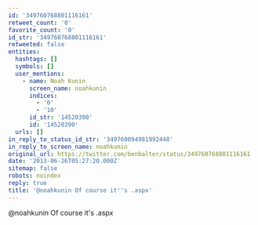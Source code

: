 ```yaml
---
id: '349760768801116161'
retweet_count: '0'
favorite_count: '0'
id_str: '349760768801116161'
retweeted: false
entities:
  hashtags: []
  symbols: []
  user_mentions:
    - name: Noah Kunin
      screen_name: noahkunin
      indices:
        - '0'
        - '10'
      id_str: '14520390'
      id: '14520390'
  urls: []
in_reply_to_status_id_str: '349760094981992448'
in_reply_to_screen_name: noahkunin
original_url: https://twitter.com/benbalter/status/349760768801116161
date: '2013-06-26T05:27:20.000Z'
sitemap: false
robots: noindex
reply: true
title: '@noahkunin Of course it''s .aspx'
---
```


@noahkunin Of course it's .aspx